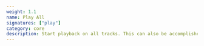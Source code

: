 ```yaml
---
weight: 1.1
name: Play All
signatures: ["play"]
category: core
description: Start playback on all tracks. This can also be accomplished with _spacebar_ and norns button 2.
---
```

